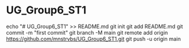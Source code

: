 # UG_Group6_ST1

echo "# UG_Group6_ST1" >> README.md
git init
git add README.md
git commit -m "first commit"
git branch -M main
git remote add origin https://github.com/mnstrvbs/UG_Group6_ST1.git
git push -u origin main

